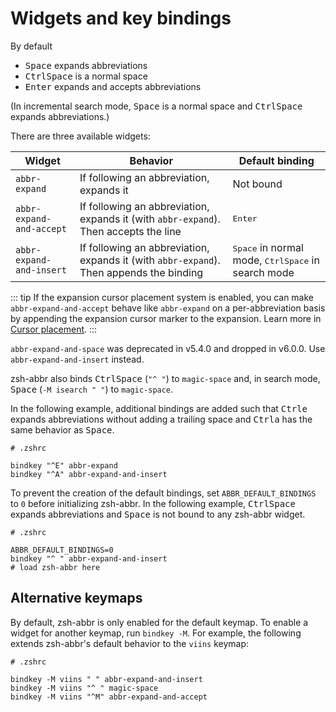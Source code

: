 # Widgets and key bindings

By default

- <kbd>Space</kbd> expands abbreviations
- <kbd>Ctrl</kbd><kbd>Space</kbd> is a normal space
- <kbd>Enter</kbd> expands and accepts abbreviations

(In incremental search mode, <kbd>Space</kbd> is a normal space and <kbd>Ctrl</kbd><kbd>Space</kbd> expands abbreviations.)

There are three available widgets:

Widget | Behavior | Default binding
---|---|---
`abbr-expand` | If following an abbreviation, expands it | Not bound
`abbr-expand-and-accept` | If following an abbreviation, expands it (with `abbr-expand`). Then accepts the line | <kbd>Enter</kbd>
`abbr-expand-and-insert` | If following an abbreviation, expands it (with `abbr-expand`). Then appends the binding | <kbd>Space</kbd> in normal mode, <kbd>Ctrl</kbd><kbd>Space</kbd> in search mode

::: tip
If the expansion cursor placement system is enabled, you can make `abbr-expand-and-accept` behave like `abbr-expand` on a per-abbreviation basis by appending the expansion cursor marker to the expansion. Learn more in [Cursor placement](./cursor-placement.md).
:::

`abbr-expand-and-space` was deprecated in v5.4.0 and dropped in v6.0.0. Use `abbr-expand-and-insert` instead.

zsh-abbr also binds <kbd>Ctrl</kbd><kbd>Space</kbd> (`"^ "`) to `magic-space` and, in search mode, <kbd>Space</kbd> (`-M isearch " "`) to `magic-space`.

In the following example, additional bindings are added such that <kbd>Ctrl</kbd><kbd>e</kbd> expands abbreviations without adding a trailing space and <kbd>Ctrl</kbd><kbd>a</kbd> has the same behavior as <kbd>Space</kbd>.

```shell
# .zshrc

bindkey "^E" abbr-expand
bindkey "^A" abbr-expand-and-insert
```

To prevent the creation of the default bindings, set `ABBR_DEFAULT_BINDINGS` to `0` before initializing zsh-abbr. In the following example, <kbd>Ctrl</kbd><kbd>Space</kbd> expands abbreviations and <kbd>Space</kbd> is not bound to any zsh-abbr widget.

```shell
# .zshrc

ABBR_DEFAULT_BINDINGS=0
bindkey "^ " abbr-expand-and-insert
# load zsh-abbr here
```

## Alternative keymaps

By default, zsh-abbr is only enabled for the default keymap. To enable a widget for another keymap, run `bindkey -M`. For example, the following extends zsh-abbr's default behavior to the `viins` keymap:

```shell
# .zshrc

bindkey -M viins " " abbr-expand-and-insert
bindkey -M viins "^ " magic-space
bindkey -M viins "^M" abbr-expand-and-accept
```
